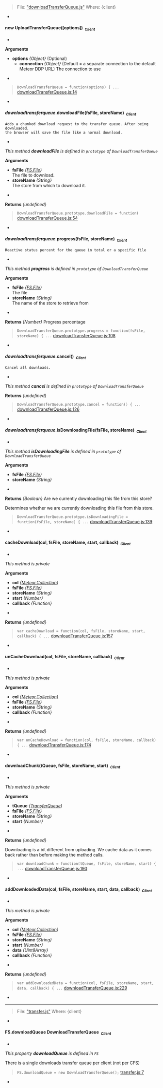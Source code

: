 > File: ["downloadTransferQueue.js"](downloadTransferQueue.js)
> Where: {client}

-

#### <a name="UploadTransferQueue"></a>new UploadTransferQueue([options])&nbsp;&nbsp;<sub><i>Client</i></sub> ####
-

__Arguments__

* __options__ *{Object}*    (Optional)
    - __connection__ *{Object}*    (Default = a separate connection to the default Meteor DDP URL)
The connection to use

-

> ```DownloadTransferQueue = function(options) { ...``` [downloadTransferQueue.js:14](downloadTransferQueue.js#L14)

-

#### <a name="DownloadTransferQueue.prototype.downloadFile"></a>*downloadtransferqueue*.downloadFile(fsFile, storeName)&nbsp;&nbsp;<sub><i>Client</i></sub> ####
```
Adds a chunked download request to the transfer queue. After being downloaded,
the browser will save the file like a normal download.
```
-
*This method __downloadFile__ is defined in `prototype` of `DownloadTransferQueue`*

__Arguments__

* __fsFile__ *{[FS.File](#FS.File)}*  
The file to download.
* __storeName__ *{String}*  
The store from which to download it.

-

__Returns__  *{undefined}*



> ```DownloadTransferQueue.prototype.downloadFile = function(``` [downloadTransferQueue.js:54](downloadTransferQueue.js#L54)

-

#### <a name="DownloadTransferQueue.prototype.progress"></a>*downloadtransferqueue*.progress(fsFile, storeName)&nbsp;&nbsp;<sub><i>Client</i></sub> ####
```
Reactive status percent for the queue in total or a specific file
```
-
*This method __progress__ is defined in `prototype` of `DownloadTransferQueue`*

__Arguments__

* __fsFile__ *{[FS.File](#FS.File)}*  
The file
* __storeName__ *{String}*  
The name of the store to retrieve from

-

__Returns__  *{Number}*
Progress percentage



> ```DownloadTransferQueue.prototype.progress = function(fsFile, storeName) { ...``` [downloadTransferQueue.js:108](downloadTransferQueue.js#L108)

-

#### <a name="DownloadTransferQueue.prototype.cancel"></a>*downloadtransferqueue*.cancel()&nbsp;&nbsp;<sub><i>Client</i></sub> ####
```
Cancel all downloads.
```
-
*This method __cancel__ is defined in `prototype` of `DownloadTransferQueue`*

__Returns__  *{undefined}*


> ```DownloadTransferQueue.prototype.cancel = function() { ...``` [downloadTransferQueue.js:126](downloadTransferQueue.js#L126)

-

#### <a name="DownloadTransferQueue.prototype.isDownloadingFile"></a>*downloadtransferqueue*.isDownloadingFile(fsFile, storeName)&nbsp;&nbsp;<sub><i>Client</i></sub> ####
-
*This method __isDownloadingFile__ is defined in `prototype` of `DownloadTransferQueue`*

__Arguments__

* __fsFile__ *{[FS.File](#FS.File)}*  
* __storeName__ *{String}*  

-

__Returns__  *{Boolean}*
Are we currently downloading this file from this store?


Determines whether we are currently downloading this file from this store.

> ```DownloadTransferQueue.prototype.isDownloadingFile = function(fsFile, storeName) { ...``` [downloadTransferQueue.js:139](downloadTransferQueue.js#L139)

-

#### <a name="cacheDownload"></a>cacheDownload(col, fsFile, storeName, start, callback)&nbsp;&nbsp;<sub><i>Client</i></sub> ####
-
*This method is private*

__Arguments__

* __col__ *{[Meteor.Collection](#Meteor.Collection)}*  
* __fsFile__ *{[FS.File](#FS.File)}*  
* __storeName__ *{String}*  
* __start__ *{Number}*  
* __callback__ *{Function}*  

-

__Returns__  *{undefined}*


> ```var cacheDownload = function(col, fsFile, storeName, start, callback) { ...``` [downloadTransferQueue.js:157](downloadTransferQueue.js#L157)

-

#### <a name="unCacheDownload"></a>unCacheDownload(col, fsFile, storeName, callback)&nbsp;&nbsp;<sub><i>Client</i></sub> ####
-
*This method is private*

__Arguments__

* __col__ *{[Meteor.Collection](#Meteor.Collection)}*  
* __fsFile__ *{[FS.File](#FS.File)}*  
* __storeName__ *{String}*  
* __callback__ *{Function}*  

-

__Returns__  *{undefined}*


> ```var unCacheDownload = function(col, fsFile, storeName, callback) { ...``` [downloadTransferQueue.js:174](downloadTransferQueue.js#L174)

-

#### <a name="downloadChunk"></a>downloadChunk(tQueue, fsFile, storeName, start)&nbsp;&nbsp;<sub><i>Client</i></sub> ####
-
*This method is private*

__Arguments__

* __tQueue__ *{[TransferQueue](#TransferQueue)}*  
* __fsFile__ *{[FS.File](#FS.File)}*  
* __storeName__ *{String}*  
* __start__ *{Number}*  

-

__Returns__  *{undefined}*


Downloading is a bit different from uploading. We cache data as it comes back
rather than before making the method calls.

> ```var downloadChunk = function(tQueue, fsFile, storeName, start) { ...``` [downloadTransferQueue.js:190](downloadTransferQueue.js#L190)

-

#### <a name="addDownloadedData"></a>addDownloadedData(col, fsFile, storeName, start, data, callback)&nbsp;&nbsp;<sub><i>Client</i></sub> ####
-
*This method is private*

__Arguments__

* __col__ *{[Meteor.Collection](#Meteor.Collection)}*  
* __fsFile__ *{[FS.File](#FS.File)}*  
* __storeName__ *{String}*  
* __start__ *{Number}*  
* __data__ *{Uint8Array}*  
* __callback__ *{Function}*  

-

__Returns__  *{undefined}*


> ```var addDownloadedData = function(col, fsFile, storeName, start, data, callback) { ...``` [downloadTransferQueue.js:229](downloadTransferQueue.js#L229)

-


---
> File: ["transfer.js"](transfer.js)
> Where: {client}

-

#### <a name="FS.downloadQueue"></a>FS.downloadQueue DownloadTransferQueue&nbsp;&nbsp;<sub><i>Client</i></sub> ####
-
*This property __downloadQueue__ is defined in `FS`*


There is a single downloads transfer queue per client (not per CFS)

> ```FS.downloadQueue = new DownloadTransferQueue();``` [transfer.js:7](transfer.js#L7)

-
